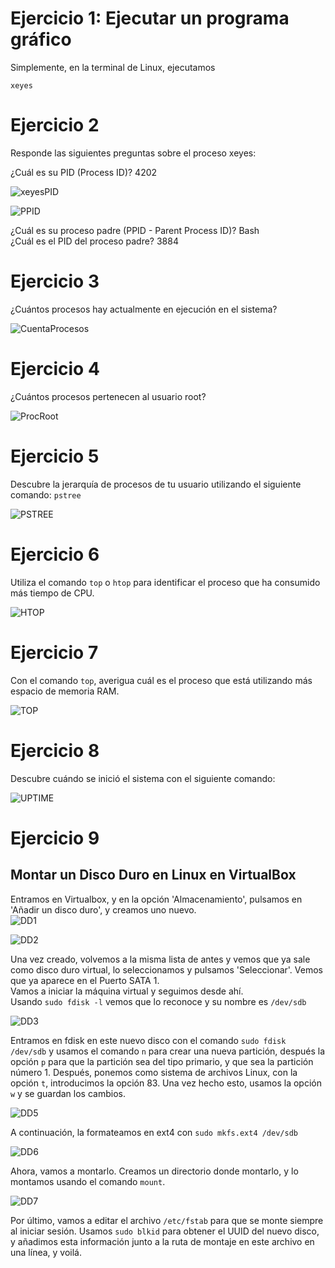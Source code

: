 # Ejercicio 1: Ejecutar un programa gráfico

Simplemente, en la terminal de Linux, ejecutamos 
~~~
xeyes
~~~

# Ejercicio 2

Responde las siguientes preguntas sobre el proceso xeyes:  
  
¿Cuál es su PID (Process ID)?  4202  

  ![xeyesPID](/Administración%20Linux/Imagenes/xeyesPID.png)  

  ![PPID](/Administración%20Linux/Imagenes/PPID.png)  


¿Cuál es su proceso padre (PPID - Parent Process ID)?  Bash  
¿Cuál es el PID del proceso padre?  3884  

# Ejercicio 3

¿Cuántos procesos hay actualmente en ejecución en el sistema?  

  ![CuentaProcesos](/Administración%20Linux/Imagenes/CountProc.png)

# Ejercicio 4

¿Cuántos procesos pertenecen al usuario root?  

  ![ProcRoot](/Administración%20Linux/Imagenes/ProcesosRoot.png)

# Ejercicio 5 

Descubre la jerarquía de procesos de tu usuario utilizando el siguiente comando: `pstree`  

  ![PSTREE](/Administración%20Linux/Imagenes/pstree.png)

# Ejercicio 6

Utiliza el comando `top` o `htop` para identificar el proceso que ha consumido más tiempo de CPU.

  ![HTOP](/Administración%20Linux/Imagenes/htop.png)

# Ejercicio 7

Con el comando `top`, averigua cuál es el proceso que está utilizando más espacio de memoria RAM.  

  ![TOP](/Administración%20Linux/Imagenes/top-ejer7.png)

# Ejercicio 8

Descubre cuándo se inició el sistema con el siguiente comando:

 ![UPTIME](/Administración%20Linux/Imagenes/uptime.png)

# Ejercicio 9 
Montar un Disco Duro en Linux en VirtualBox  
---  

Entramos en Virtualbox, y en la opción 'Almacenamiento', pulsamos en 'Añadir un disco duro', y creamos uno nuevo.  
![DD1](/Administración%20Linux/Imagenes/DiscoDuro1.png)  

![DD2](/Administración%20Linux/Imagenes/DiscoDuro2.png)    

Una vez creado, volvemos a la misma lista de antes y vemos que ya sale como disco duro virtual, lo seleccionamos y pulsamos 'Seleccionar'. Vemos que ya aparece en el Puerto SATA 1.  
Vamos a iniciar la máquina virtual y seguimos desde ahí.  
Usando `sudo fdisk -l` vemos que lo reconoce y su nombre es `/dev/sdb`  

![DD3](/Administración%20Linux/Imagenes/DiscoDuro3.png)  

Entramos en fdisk en este nuevo disco con el comando `sudo fdisk /dev/sdb` y usamos el comando `n` para crear una nueva partición, después la opción `p` para que la partición sea del tipo primario, y que sea la partición número 1. Después, ponemos como sistema de archivos Linux, con la opción `t`, introducimos la opción 83. Una vez hecho esto, usamos la opción `w` y se guardan los cambios. 

![DD5](/Administración%20Linux/Imagenes/DiscoDuro5.png)  

A continuación, la formateamos en ext4 con `sudo mkfs.ext4 /dev/sdb`  

![DD6](/Administración%20Linux/Imagenes/DiscoDuro6.png)  

Ahora, vamos a montarlo. Creamos un directorio donde montarlo, y lo montamos usando el comando `mount`.  

![DD7](/Administración%20Linux/Imagenes/DiscoDuro7.png)  

Por último, vamos a editar el archivo `/etc/fstab` para que se monte siempre al iniciar sesión. Usamos `sudo blkid` para obtener el UUID del nuevo disco, y añadimos esta información junto a la ruta de montaje en este archivo en una línea, y voilá.   


